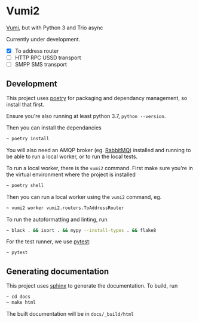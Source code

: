 # Vumi2
[Vumi](https://vumi.readthedocs.io/), but with Python 3 and Trio async

Currently under development.
- [x] To address router
- [ ] HTTP RPC USSD transport
- [ ] SMPP SMS transport

## Development
This project uses [poetry](https://python-poetry.org/docs/#installation) for packaging and dependancy management, so install that first.

Ensure you're also running at least python 3.7, `python --version`.

Then you can install the dependancies
```bash
~ poetry install
```

You will also need an AMQP broker (eg. [RabbitMQ](https://www.rabbitmq.com/)) installed and running to be able to run a local worker, or to run the local tests.

To run a local worker, there is the `vumi2` command. First make sure you're in the virtual environment where the project is installed
```bash
~ poetry shell
```

Then you can run a local worker using the `vumi2` command, eg.
```bash
~ vumi2 worker vumi2.routers.ToAddressRouter
```

To run the autoformatting and linting, run
```bash
~ black . && isort . && mypy --install-types . && flake8
```

For the test runner, we use [pytest](https://docs.pytest.org/):
```bash
~ pytest
```

## Generating documentation
This project uses [sphinx](https://www.sphinx-doc.org/) to generate the documentation. To build, run
```bash
~ cd docs
~ make html
```
The built documentation will be in `docs/_build/html`